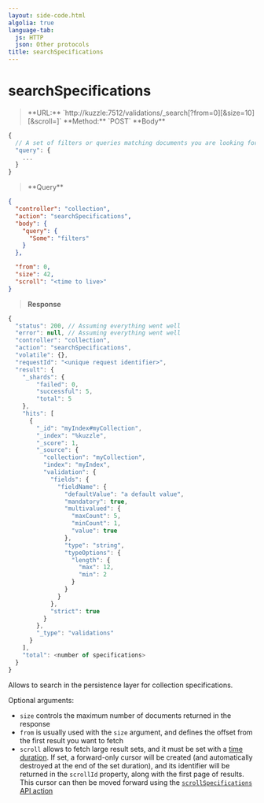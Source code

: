 ```yaml
---
layout: side-code.html
algolia: true
language-tab:
  js: HTTP
  json: Other protocols
title: searchSpecifications
---
```


# searchSpecifications



<blockquote class="js">
<p>
**URL:** `http://kuzzle:7512/validations/_search[?from=0][&size=10][&scroll=<time to live>]`  
**Method:** `POST`  
**Body**
</p>
</blockquote>


```js
{
  // A set of filters or queries matching documents you are looking for.
  "query": {
    ...
  }
}
```


<blockquote class="json">
<p>
**Query**
</p>
</blockquote>


```json
{
  "controller": "collection",
  "action": "searchSpecifications",
  "body": {
    "query": {
      "Some": "filters"
    }
  },

  "from": 0,
  "size": 42,
  "scroll": "<time to live>"
}
```

>**Response**

```javascript
{
  "status": 200, // Assuming everything went well
  "error": null, // Assuming everything went well
  "controller": "collection",
  "action": "searchSpecifications",
  "volatile": {},
  "requestId": "<unique request identifier>",
  "result": {
    "_shards": {
        "failed": 0,
        "successful": 5,
        "total": 5
    },
    "hits": [
      {
        "_id": "myIndex#myCollection",
        "_index": "%kuzzle",
        "_score": 1,
        "_source": {
          "collection": "myCollection",
          "index": "myIndex",
          "validation": {
            "fields": {
              "fieldName": {
                "defaultValue": "a default value",
                "mandatory": true,
                "multivalued": {
                  "maxCount": 5,
                  "minCount": 1,
                  "value": true
                },
                "type": "string",
                "typeOptions": {
                  "length": {
                    "max": 12,
                    "min": 2
                  }
                }
              }
            },
            "strict": true
          }
        },
        "_type": "validations"
      }
    ],
    "total": <number of specifications>
  }
}
```

Allows to search in the persistence layer for collection specifications.

Optional arguments:

* `size` controls the maximum number of documents returned in the response
* `from` is usually used with the `size` argument, and defines the offset from the first result you want to fetch
* `scroll` allows to fetch large result sets, and it must be set with a [time duration](https://www.elastic.co/guide/en/elasticsearch/reference/current/common-options.html#time-units). If set, a forward-only cursor will be created (and automatically destroyed at the end of the set duration), and its identifier will be returned in the `scrollId` property, along with the first page of results. This cursor can then be moved forward using the [`scrollSpecifications` API action](/api-documentation/controller-collection/scroll-specifications)
